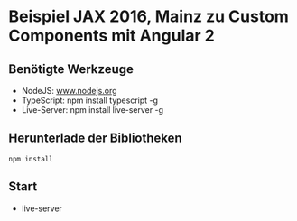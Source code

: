 # Beispiel JAX 2016, Mainz zu Custom Components mit Angular 2

## Benötigte Werkzeuge

- NodeJS: www.nodejs.org
- TypeScript: npm install typescript -g
- Live-Server: npm install live-server -g

## Herunterlade der Bibliotheken

``npm install`` 

## Start

- live-server


